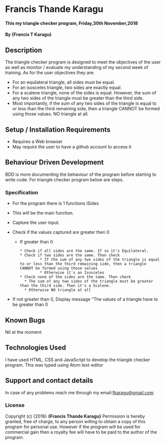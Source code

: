 # Francis Thande Karagu
#### This my triangle checker program, Friday,30th November,2018
#### By **{Francis T Karagu}**

## Description
The triangle checker program is designed to meet the objectives of the user as well as monitor / evaluate my understanding of my second week of training. As for the user objectives they are:

* For an equilateral triangle, all sides must be equal.
* For an isosceles triangle, two sides are exactly equal.
* For a scalene triangle, none of the sides is equal. However, the sum of any two sides of the triangle must be greater than the third side.
* Most importantly, if the sum of any two sides of the triangle is equal to or less than the third remaining side, then a triangle CANNOT be formed using those values. NO triangle at all.

## Setup / Installation Requirements
* Requires a Web browser
* May require the user to have a github account to access it

## Behaviour Driven Development
BDD is more documenting the behaviour of the program before starting to write code. For triangle checker program below are steps.

### Specification
* For the program there is 1 functions iSides
* This will be the main function.
* Capture the user input.
* Check if the values captured are greater then 0

    * If greater than 0

		  * Check if all sides are the same. If so it's Equilateral.
		  * Check if two sides are the same. Then check
			       * If the sum of any two sides of the triangle is equal to or less than the third remaining side, then a triangle CANNOT be formed using those values
			       * Otherwise it's an Isosceles
		  * Check none of the sides are the same. Then check
			* The sum of any two sides of the triangle must be greater than the third side. Then it's a Scalene.
			* Otherwise NO triangle at all

* If not greater than 0, Display message "The values of a triangle have to be greater than 0


## Known Bugs
Nil at the moment.

## Technologies Used
I have used HTML, CSS and JavaScript to develop the triangle checker program. This was typed using Atom text-editor

## Support and contact details
In case of any problems reach me through my email:fkaragu@gmail.com

### License
Copyright (c) {2018} **{Francis Thande Karagu}**
Permission is hereby granted, free of charge, to any person willing to obtain a copy of this program for personal use. However if the program will be used for commercial gain then a royalty fee will have to be paid to the author of the program.
